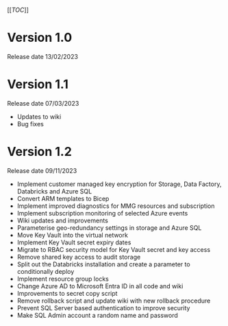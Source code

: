 [[_TOC_]]

# Version 1.0
Release date 13/02/2023

# Version 1.1
Release date 07/03/2023
- Updates to wiki
- Bug fixes

# Version 1.2
Release date 09/11/2023
- Implement customer managed key encryption for Storage, Data Factory, Databricks and Azure SQL
- Convert ARM templates to Bicep
- Implement improved diagnostics for MMG resources and subscription
- Implement subscription monitoring of selected Azure events
- Wiki updates and improvements
- Parameterise geo-redundancy settings in storage and Azure SQL
- Move Key Vault into the virtual network
- Implement Key Vault secret expiry dates
- Migrate to RBAC security model for Key Vault secret and key access
- Remove shared key access to audit storage
- Split out the Databricks installation and create a parameter to conditionally deploy
- Implement resource group locks
- Change Azure AD to Microsoft Entra ID in all code and wiki
- Improvements to secret copy script
- Remove rollback script and update wiki with new rollback procedure
- Prevent SQL Server based authentication to improve security
- Make SQL Admin account a random name and password



